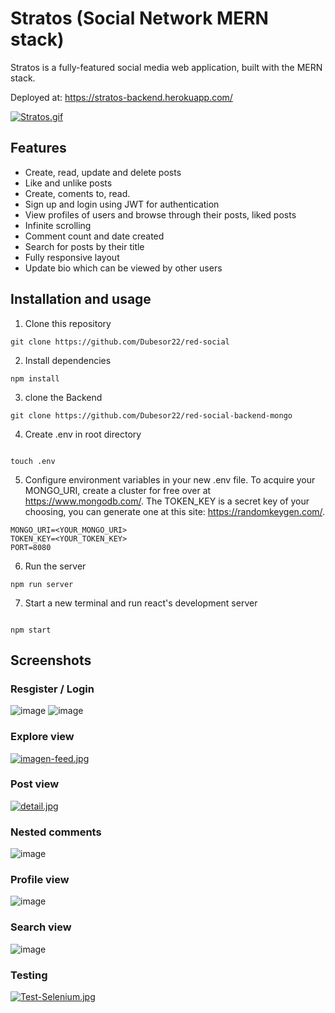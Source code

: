 # Stratos (Social Network MERN stack)

Stratos is a fully-featured social media web application, built with the MERN stack.

Deployed at: https://stratos-backend.herokuapp.com/

[![Stratos.gif](https://i.postimg.cc/8zQ68NYW/Stratos.gif)](https://postimg.cc/LnDXLK26)

## Features

- Create, read, update and delete posts
- Like and unlike posts
- Create, coments to, read.
- Sign up and login using JWT for authentication
- View profiles of users and browse through their posts, liked posts
- Infinite scrolling
- Comment count and date created
- Search for posts by their title
- Fully responsive layout
- Update bio which can be viewed by other users

## Installation and usage

1. Clone this repository

```
git clone https://github.com/Dubesor22/red-social
```

2. Install dependencies

```
npm install

```

3. clone the Backend

```
git clone https://github.com/Dubesor22/red-social-backend-mongo
```

4. Create .env in root directory

```

touch .env
```

5. Configure environment variables in your new .env file. To acquire your MONGO_URI, create a cluster for free over at https://www.mongodb.com/. The TOKEN_KEY is a secret key of your choosing, you can generate one at this site: https://randomkeygen.com/.

```
MONGO_URI=<YOUR_MONGO_URI>
TOKEN_KEY=<YOUR_TOKEN_KEY>
PORT=8080
```

6. Run the server

```
npm run server
```

7. Start a new terminal and run react's development server

```

npm start
```

## Screenshots

### Resgister / Login

![image](https://i.postimg.cc/9XqryVJg/register.jpg)
![image](https://i.postimg.cc/qMsqZwf8/login.jpg)

### Explore view

[![imagen-feed.jpg](https://i.postimg.cc/25jdJCqG/imagen-feed.jpg)](https://postimg.cc/VJTb0QW0)

### Post view

[![detail.jpg](https://i.postimg.cc/BZ892msZ/detail.jpg)](https://postimg.cc/nMtPJYCN)

### Nested comments

![image](https://user-images.githubusercontent.com/76620777/170822065-64622f43-5f70-48c2-9503-0e1b80575fd2.png)

### Profile view

![image](https://user-images.githubusercontent.com/76620777/170822076-18741eef-ba2b-4750-b468-e7e9561a6a71.png)

### Search view

![image](https://user-images.githubusercontent.com/76620777/170821986-49d2a93a-5486-47fc-885e-37c0d3f628f3.png)

### Testing

[![Test-Selenium.jpg](https://i.postimg.cc/FRY1WQmR/Test-Selenium.jpg)](https://postimg.cc/pht2r4mb)
